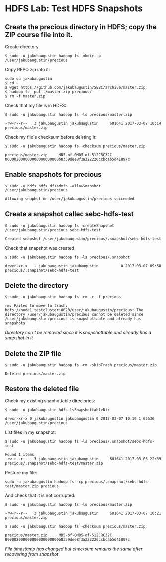 # HDFS Lab: Test HDFS Snapshots

## Create the precious directory in HDFS; copy the ZIP course file into it.

Create directory
```
$ sudo -u jakubaugustin hadoop fs -mkdir -p /user/jakubaugustin/precious
```

Copy REPO zip into it:
```
sudo su jakubaugustin
$ cd ~
$ wget https://github.com/jakubaugustin/SEBC/archive/master.zip
$ hadoop fs -put ./master.zip precious/
$ rm -f master.zip
```

Check that my file is in HDFS:
```
$ sudo -u jakubaugustin hadoop fs -ls precious/master.zip

-rw-r--r--   3 jakubaugustin jakubaugustin     601641 2017-03-07 10:14 precious/master.zip
```

Check my file`s checksum before deleting it:
```
$ sudo -u jakubaugustin hadoop fs -checksum precious/master.zip

precious/master.zip     MD5-of-0MD5-of-512CRC32C        000002000000000000000000b8359dee8f3a222226ccbcab5d41897c
```

## Enable snapshots for precious
```
$ sudo -u hdfs hdfs dfsadmin -allowSnapshot /user/jakubaugustin/precious

Allowing snaphot on /user/jakubaugustin/precious succeeded
```

## Create a snapshot called sebc-hdfs-test
```
$ sudo -u jakubaugustin hadoop fs -createSnapshot /user/jakubaugustin/precious sebc-hdfs-test

Created snapshot /user/jakubaugustin/precious/.snapshot/sebc-hdfs-test
```

Check that snapshot was created
```
$ sudo -u jakubaugustin hadoop fs -ls precious/.snapshot

drwxr-xr-x   - jakubaugustin jakubaugustin          0 2017-03-07 09:58 precious/.snapshot/sebc-hdfs-test
```

## Delete the directory
```
$ sudo -u jakubaugustin hadoop fs -rm -r -f precious

rm: Failed to move to trash: hdfs://node1.testcluster:8020/user/jakubaugustin/precious: The directory /user/jakubaugustin/precious cannot be deleted since /user/jakubaugustin/precious is snapshottable and already has snapshots
```
*Directory can`t be removed since it is snapshottable and already has a snapshot in it*

## Delete the ZIP file
```
$ sudo -u jakubaugustin hadoop fs -rm -skipTrash precious/master.zip

Deleted precious/master.zip
```

## Restore the deleted file

Check my existing snaphottable directories:
```
$ sudo -u jakubaugustin hdfs lsSnapshottableDir

drwxr-xr-x 0 jakubaugustin jakubaugustin 0 2017-03-07 10:19 1 65536 /user/jakubaugustin/precious
```

List files in my snapshot:
```
$ sudo -u jakubaugustin hadoop fs -ls precious/.snapshot/sebc-hdfs-test

Found 1 items
-rw-r--r--   3 jakubaugustin jakubaugustin     601641 2017-03-06 22:39 precious/.snapshot/sebc-hdfs-test/master.zip
```

Restore my file:
```
sudo -u jakubaugustin hadoop fs -cp precious/.snapshot/sebc-hdfs-test/master.zip precious
```

And check that it is not corrupted:
```
$ sudo -u jakubaugustin hadoop fs -ls precious/master.zip

-rw-r--r--   3 jakubaugustin jakubaugustin     601641 2017-03-07 10:21 precious/master.zip

$ sudo -u jakubaugustin hadoop fs -checksum precious/master.zip

precious/master.zip     MD5-of-0MD5-of-512CRC32C        000002000000000000000000b8359dee8f3a222226ccbcab5d41897c
```

*File timestamp has changed but checksum remains the same after recovering from snapshot*







